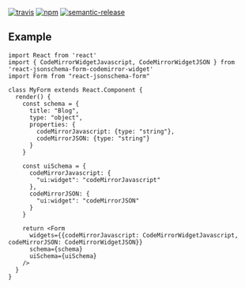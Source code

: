 [![travis][travis-image]][travis-url]
[![npm][npm-image]][npm-url]
[![semantic-release][semantic-release-image]][semantic-release-url]

[travis-image]:            https://img.shields.io/travis/poetic/react-jsonschema-form-codemirror-widget.svg?branch=master
[travis-url]:              https://travis-ci.org/poetic/react-jsonschema-form-codemirror-widget
[npm-image]:               https://img.shields.io/npm/v/react-jsonschema-form-codemirror-widget.svg
[npm-url]:                 https://npmjs.org/package/react-jsonschema-form-codemirror-widget
[semantic-release-image]:  https://img.shields.io/badge/%20%20%F0%9F%93%A6%F0%9F%9A%80-semantic--release-e10079.svg
[semantic-release-url]:    https://github.com/semantic-release/semantic-release
[coverall-image]:          https://img.shields.io/coveralls/poetic/react-jsonschema-form-codemirror-widget.svg
[coverall-url]:            https://coveralls.io/github/poetic/react-jsonschema-form-codemirror-widget

## Example

```
import React from 'react'
import { CodeMirrorWidgetJavascript, CodeMirrorWidgetJSON } from 'react-jsonschema-form-codemirror-widget'
import Form from "react-jsonschema-form"

class MyForm extends React.Component {
  render() {
    const schema = {
      title: "Blog",
      type: "object",
      properties: {
        codeMirrorJavascript: {type: "string"},
        codeMirrorJSON: {type: "string"}
      }
    }

    const uiSchema = {
      codeMirrorJavascript: {
        "ui:widget": "codeMirrorJavascript"
      },
      codeMirrorJSON: {
        "ui:widget": "codeMirrorJSON"
      }
    }

    return <Form
      widgets={{codeMirrorJavascript: CodeMirrorWidgetJavascript, codeMirrorJSON: CodeMirrorWidgetJSON}}
      schema={schema}
      uiSchema={uiSchema}
    />
  }
}
```
